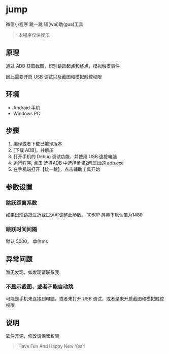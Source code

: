 # jump
微信小程序 跳一跳 辅(wai)助(gua)工具

> 本程序仅供娱乐

## 原理

通过 ADB 获取截图，识别跳跃起点和终点，模拟触摸事件

因此需要开启 USB 调试以及截图和模拟触控权限

## 环境

* Android 手机
* Windows PC

## 步骤

1. 编译或者下载已编译版本
2. [下载 ADB]，并解压
3. 打开手机的 Debug 调试功能，并使用 USB 连接电脑
4. 运行程序, 点击 选择ADB 中选择步骤2解压出的 adb.exe
5. 在手机端打开【跳一跳】，点击辅助工具开始

## 参数设置

### 跳跃距离系数
如果出现跳跃过近或过远可调整此参数。 1080P 屏幕下默认值为1480

### 跳跃时间间隔
默认 5000， 单位ms


## 异常问题
暂无发现，如发现请联系我

### 不显示截图，或者不能自动跳
可能是手机未连接到电脑，或者未打开 USB 调试，或者是未开启截图和模拟触控权限

## 说明
软件开源，修改请保留权限




> Have Fun And Happy New Year!
